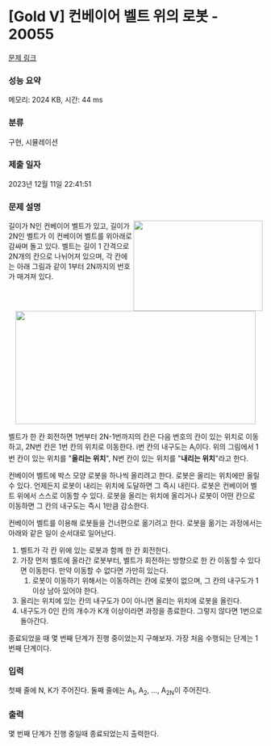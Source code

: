 # [Gold V] 컨베이어 벨트 위의 로봇 - 20055 

[문제 링크](https://www.acmicpc.net/problem/20055) 

### 성능 요약

메모리: 2024 KB, 시간: 44 ms

### 분류

구현, 시뮬레이션

### 제출 일자

2023년 12월 11일 22:41:51

### 문제 설명

<p><img alt="" src="https://upload.acmicpc.net/2d0d6aba-da7d-45b0-a450-a47cc1016dc0/-/crop/512x358/0,79/-/preview/" style="width: 256px; height: 179px; float: right;">길이가 N인 컨베이어 벨트가 있고, 길이가 2N인 벨트가 이 컨베이어 벨트를 위아래로 감싸며 돌고 있다. 벨트는 길이 1 간격으로 2N개의 칸으로 나뉘어져 있으며, 각 칸에는 아래 그림과 같이 1부터 2N까지의 번호가 매겨져 있다.</p>

<p style="text-align: center;"><img alt="" src="https://upload.acmicpc.net/396139ea-9079-4115-9a00-446865434900/-/preview/" style="width: 476px; height: 224px;"></p>

<p>벨트가 한 칸 회전하면 1번부터 2N-1번까지의 칸은 다음 번호의 칸이 있는 위치로 이동하고, 2N번 칸은 1번 칸의 위치로 이동한다. i번 칸의 내구도는 A<sub>i</sub>이다. 위의 그림에서 1번 칸이 있는 위치를 "<strong>올리는 위치</strong>", N번 칸이 있는 위치를 "<strong>내리는 위치</strong>"라고 한다.</p>

<p>컨베이어 벨트에 박스 모양 로봇을 하나씩 올리려고 한다. 로봇은 올리는 위치에만 올릴 수 있다. 언제든지 로봇이 내리는 위치에 도달하면 그 즉시 내린다. 로봇은 컨베이어 벨트 위에서 스스로 이동할 수 있다. 로봇을 올리는 위치에 올리거나 로봇이 어떤 칸으로 이동하면 그 칸의 내구도는 즉시 1만큼 감소한다.</p>

<p>컨베이어 벨트를 이용해 로봇들을 건너편으로 옮기려고 한다. 로봇을 옮기는 과정에서는 아래와 같은 일이 순서대로 일어난다.</p>

<ol>
</ol>

<ol>
	<li>벨트가 각 칸 위에 있는 로봇과 함께 한 칸 회전한다.</li>
	<li>가장 먼저 벨트에 올라간 로봇부터, 벨트가 회전하는 방향으로 한 칸 이동할 수 있다면 이동한다. 만약 이동할 수 없다면 가만히 있는다.
	<ol>
		<li>로봇이 이동하기 위해서는 이동하려는 칸에 로봇이 없으며, 그 칸의 내구도가 1 이상 남아 있어야 한다.</li>
	</ol>
	</li>
	<li>올리는 위치에 있는 칸의 내구도가 0이 아니면 올리는 위치에 로봇을 올린다.</li>
	<li>내구도가 0인 칸의 개수가 K개 이상이라면 과정을 종료한다. 그렇지 않다면 1번으로 돌아간다.<a id="comment-107823"></a></li>
</ol>

<p>종료되었을 때 몇 번째 단계가 진행 중이었는지 구해보자. 가장 처음 수행되는 단계는 1번째 단계이다.</p>

### 입력 

 <p>첫째 줄에 N, K가 주어진다. 둘째 줄에는 A<sub>1</sub>, A<sub>2</sub>, ..., A<sub>2N</sub>이 주어진다.</p>

### 출력 

 <p>몇 번째 단계가 진행 중일때 종료되었는지 출력한다.</p>

